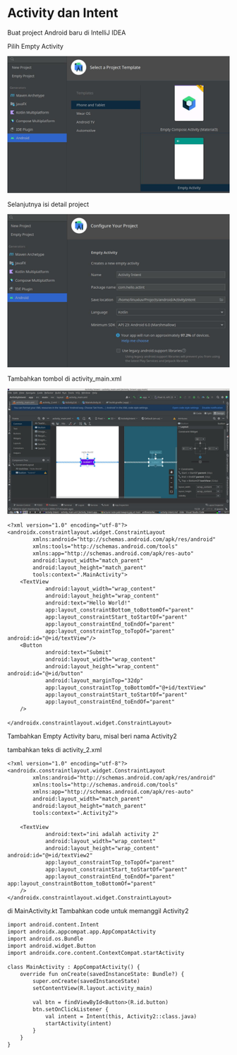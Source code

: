 # Activity dan Intent

Buat project Android baru di IntelliJ IDEA

Pilih Empty Activity

![activity](https://github.com/ardhiesta/lecturer-note-pab/blob/main/praktikum/img/empty.jpg?raw=true)

Selanjutnya isi detail project

![proj](https://github.com/ardhiesta/lecturer-note-pab/blob/main/praktikum/img/newproj.jpg?raw=true)

Tambahkan tombol di activity_main.xml

![btn](https://github.com/ardhiesta/lecturer-note-pab/blob/main/praktikum/img/layout1.jpg?raw=true)

```
<?xml version="1.0" encoding="utf-8"?>
<androidx.constraintlayout.widget.ConstraintLayout
        xmlns:android="http://schemas.android.com/apk/res/android"
        xmlns:tools="http://schemas.android.com/tools"
        xmlns:app="http://schemas.android.com/apk/res-auto"
        android:layout_width="match_parent"
        android:layout_height="match_parent"
        tools:context=".MainActivity">
    <TextView
            android:layout_width="wrap_content"
            android:layout_height="wrap_content"
            android:text="Hello World!"
            app:layout_constraintBottom_toBottomOf="parent"
            app:layout_constraintStart_toStartOf="parent"
            app:layout_constraintEnd_toEndOf="parent"
            app:layout_constraintTop_toTopOf="parent" android:id="@+id/textView"/>
    <Button
            android:text="Submit"
            android:layout_width="wrap_content"
            android:layout_height="wrap_content" android:id="@+id/button"
            android:layout_marginTop="32dp"
            app:layout_constraintTop_toBottomOf="@+id/textView"
            app:layout_constraintStart_toStartOf="parent"
            app:layout_constraintEnd_toEndOf="parent"
    />

</androidx.constraintlayout.widget.ConstraintLayout>
```

Tambahkan Empty Activity baru, misal beri nama Activity2

tambahkan teks di activity_2.xml
```
<?xml version="1.0" encoding="utf-8"?>
<androidx.constraintlayout.widget.ConstraintLayout
        xmlns:android="http://schemas.android.com/apk/res/android"
        xmlns:tools="http://schemas.android.com/tools"
        xmlns:app="http://schemas.android.com/apk/res-auto"
        android:layout_width="match_parent"
        android:layout_height="match_parent"
        tools:context=".Activity2">

    <TextView
            android:text="ini adalah activity 2"
            android:layout_width="wrap_content"
            android:layout_height="wrap_content" android:id="@+id/textView2"
            app:layout_constraintTop_toTopOf="parent"
            app:layout_constraintStart_toStartOf="parent"
            app:layout_constraintEnd_toEndOf="parent" app:layout_constraintBottom_toBottomOf="parent"
    />
</androidx.constraintlayout.widget.ConstraintLayout>
```

di MainActivity.kt Tambahkan code untuk memanggil Activity2
```
import android.content.Intent
import androidx.appcompat.app.AppCompatActivity
import android.os.Bundle
import android.widget.Button
import androidx.core.content.ContextCompat.startActivity

class MainActivity : AppCompatActivity() {
    override fun onCreate(savedInstanceState: Bundle?) {
        super.onCreate(savedInstanceState)
        setContentView(R.layout.activity_main)

        val btn = findViewById<Button>(R.id.button)
        btn.setOnClickListener {
            val intent = Intent(this, Activity2::class.java)
            startActivity(intent)
        }
    }
}
```